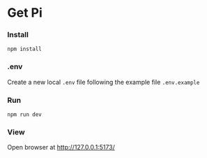 # Get Pi

### Install

```
npm install
```

### .env

Create a new local `.env` file following the example file `.env.example`

### Run

```
npm run dev
```

### View

Open browser at http://127.0.0.1:5173/

